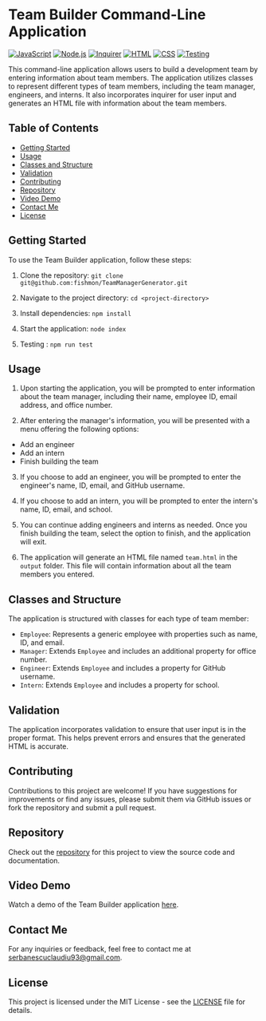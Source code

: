 # Team Builder Command-Line Application

[![JavaScript](https://img.shields.io/badge/Language-JavaScript-yellow)](https://www.javascript.com/)
[![Node.js](https://img.shields.io/badge/Dependency-Node.js-brightgreen)](https://nodejs.org/)
[![Inquirer](https://img.shields.io/badge/Dependency-Inquirer-blue)](https://www.npmjs.com/package/inquirer)
[![HTML](https://img.shields.io/badge/Language-HTML-orange)](https://developer.mozilla.org/en-US/docs/Web/HTML)
[![CSS](https://img.shields.io/badge/Language-CSS-blue)](https://developer.mozilla.org/en-US/docs/Web/CSS)
[![Testing](https://img.shields.io/badge/Testing-Jest-red)](https://jestjs.io/)


This command-line application allows users to build a development team by entering information about team members. The application utilizes classes to represent different types of team members, including the team manager, engineers, and interns. It also incorporates inquirer for user input and generates an HTML file with information about the team members.

## Table of Contents

- [Getting Started](#getting-started)
- [Usage](#usage)
- [Classes and Structure](#classes-and-structure)
- [Validation](#validation)
- [Contributing](#contributing)
- [Repository](#repository)
- [Video Demo](#video-demo)
- [Contact Me](#contact-me)
- [License](#license)

## Getting Started

To use the Team Builder application, follow these steps:

1. Clone the repository:
`git clone git@github.com:fishmon/TeamManagerGenerator.git `


2. Navigate to the project directory:
`cd <project-directory>`


3. Install dependencies:
`npm install`


4. Start the application:
`node index`

5. Testing :
`npm run test`


## Usage

1. Upon starting the application, you will be prompted to enter information about the team manager, including their name, employee ID, email address, and office number.

2. After entering the manager's information, you will be presented with a menu offering the following options:
- Add an engineer
- Add an intern
- Finish building the team

3. If you choose to add an engineer, you will be prompted to enter the engineer's name, ID, email, and GitHub username.

4. If you choose to add an intern, you will be prompted to enter the intern's name, ID, email, and school.

5. You can continue adding engineers and interns as needed. Once you finish building the team, select the option to finish, and the application will exit.

6. The application will generate an HTML file named `team.html` in the `output` folder. This file will contain information about all the team members you entered.

## Classes and Structure

The application is structured with classes for each type of team member:
- `Employee`: Represents a generic employee with properties such as name, ID, and email.
- `Manager`: Extends `Employee` and includes an additional property for office number.
- `Engineer`: Extends `Employee` and includes a property for GitHub username.
- `Intern`: Extends `Employee` and includes a property for school.

## Validation

The application incorporates validation to ensure that user input is in the proper format. This helps prevent errors and ensures that the generated HTML is accurate.

## Contributing

Contributions to this project are welcome! If you have suggestions for improvements or find any issues, please submit them via GitHub issues or fork the repository and submit a pull request.

## Repository

Check out the [repository](https://github.com/fishmon/TeamManagerGenerator) for this project to view the source code and documentation.

## Video Demo

Watch a demo of the Team Builder application [here](<link-to-demo>).

## Contact Me

For any inquiries or feedback, feel free to contact me at [serbanescuclaudiu93@gmail.com](mailto:serbanescuclaudiu93@gmail.com).

## License

This project is licensed under the MIT License - see the [LICENSE](LICENSE) file for details.
